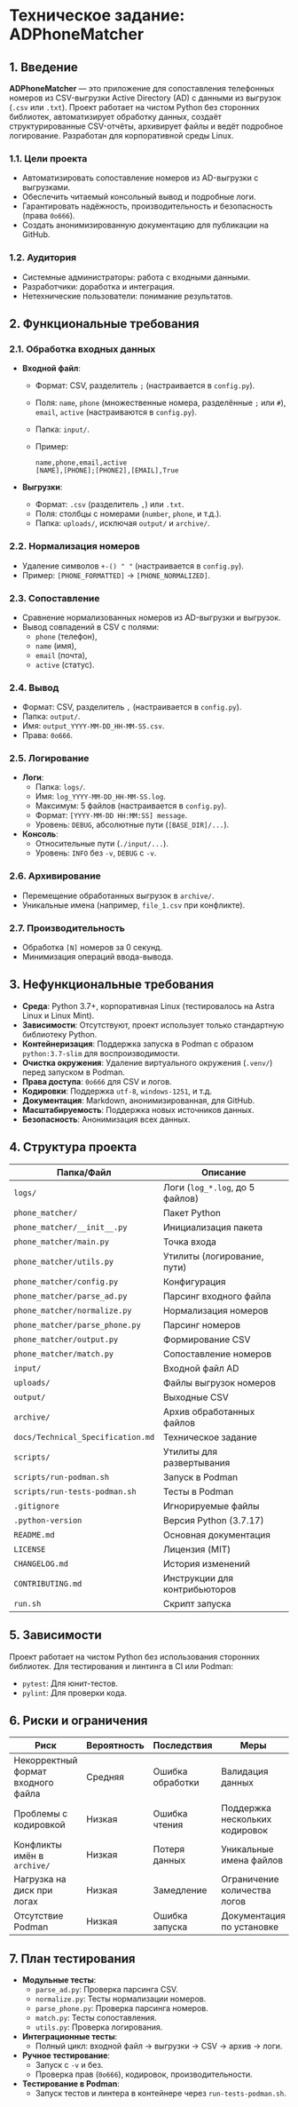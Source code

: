 # Техническое задание: ADPhoneMatcher

## 1. Введение

**ADPhoneMatcher** — это приложение для сопоставления телефонных номеров из CSV-выгрузки Active Directory (AD) с данными из выгрузок (`.csv` или `.txt`). Проект работает на чистом Python без сторонних библиотек, автоматизирует обработку данных, создаёт структурированные CSV-отчёты, архивирует файлы и ведёт подробное логирование. Разработан для корпоративной среды Linux.

### 1.1. Цели проекта

- Автоматизировать сопоставление номеров из AD-выгрузки с выгрузками.
- Обеспечить читаемый консольный вывод и подробные логи.
- Гарантировать надёжность, производительность и безопасность (права `0o666`).
- Создать анонимизированную документацию для публикации на GitHub.

### 1.2. Аудитория

- Системные администраторы: работа с входными данными.
- Разработчики: доработка и интеграция.
- Нетехнические пользователи: понимание результатов.

## 2. Функциональные требования

### 2.1. Обработка входных данных

- **Входной файл**:
  - Формат: CSV, разделитель `;` (настраивается в `config.py`).
  - Поля: `name`, `phone` (множественные номера, разделённые `;` или `#`), `email`, `active` (настраиваются в `config.py`).
  - Папка: `input/`.
  - Пример:

    ```csv
    name,phone,email,active
    [NAME],[PHONE];[PHONE2],[EMAIL],True
    ```

- **Выгрузки**:
  - Формат: `.csv` (разделитель `,`) или `.txt`.
  - Поля: столбцы с номерами (`number`, `phone`, и т.д.).
  - Папка: `uploads/`, исключая `output/` и `archive/`.

### 2.2. Нормализация номеров

- Удаление символов `+-() " "` (настраивается в `config.py`).
- Пример: `[PHONE_FORMATTED]` → `[PHONE_NORMALIZED]`.

### 2.3. Сопоставление

- Сравнение нормализованных номеров из AD-выгрузки и выгрузок.
- Вывод совпадений в CSV с полями:
  - `phone` (телефон),
  - `name` (имя),
  - `email` (почта),
  - `active` (статус).

### 2.4. Вывод

- Формат: CSV, разделитель `,` (настраивается в `config.py`).
- Папка: `output/`.
- Имя: `output_YYYY-MM-DD_HH-MM-SS.csv`.
- Права: `0o666`.

### 2.5. Логирование

- **Логи**:
  - Папка: `logs/`.
  - Имя: `log_YYYY-MM-DD_HH-MM-SS.log`.
  - Максимум: 5 файлов (настраивается в `config.py`).
  - Формат: `[YYYY-MM-DD HH:MM:SS] message`.
  - Уровень: `DEBUG`, абсолютные пути (`[BASE_DIR]/...`).
- **Консоль**:
  - Относительные пути (`./input/...`).
  - Уровень: `INFO` без `-v`, `DEBUG` с `-v`.

### 2.6. Архивирование

- Перемещение обработанных выгрузок в `archive/`.
- Уникальные имена (например, `file_1.csv` при конфликте).

### 2.7. Производительность

- Обработка `[N]` номеров за 0 секунд.
- Минимизация операций ввода-вывода.

## 3. Нефункциональные требования

- **Среда**: Python 3.7+, корпоративная Linux (тестировалось на Astra Linux и Linux Mint).
- **Зависимости**: Отсутствуют, проект использует только стандартную библиотеку Python.
- **Контейнеризация**: Поддержка запуска в Podman с образом `python:3.7-slim` для воспроизводимости.
- **Очистка окружения**: Удаление виртуального окружения (`.venv/`) перед запуском в Podman.
- **Права доступа**: `0o666` для CSV и логов.
- **Кодировки**: Поддержка `utf-8`, `windows-1251`, и т.д.
- **Документация**: Markdown, анонимизированная, для GitHub.
- **Масштабируемость**: Поддержка новых источников данных.
- **Безопасность**: Анонимизация всех данных.

## 4. Структура проекта

| Папка/Файл                        | Описание                        |
|-----------------------------------|---------------------------------|
| `logs/`                           | Логи (`log_*.log`, до 5 файлов) |
| `phone_matcher/`                  | Пакет Python                    |
| `phone_matcher/__init__.py`       | Инициализация пакета            |
| `phone_matcher/main.py`           | Точка входа                     |
| `phone_matcher/utils.py`          | Утилиты (логирование, пути)     |
| `phone_matcher/config.py`         | Конфигурация                    |
| `phone_matcher/parse_ad.py`       | Парсинг входного файла          |
| `phone_matcher/normalize.py`      | Нормализация номеров            |
| `phone_matcher/parse_phone.py`    | Парсинг номеров                 |
| `phone_matcher/output.py`         | Формирование CSV                |
| `phone_matcher/match.py`          | Сопоставление номеров           |
| `input/`                          | Входной файл AD                 |
| `uploads/`                        | Файлы выгрузок номеров          |
| `output/`                         | Выходные CSV                    |
| `archive/`                        | Архив обработанных файлов       |
| `docs/Technical_Specification.md` | Техническое задание             |
| `scripts/`                        | Утилиты для развертывания       |
| `scripts/run-podman.sh`           | Запуск в Podman                 |
| `scripts/run-tests-podman.sh`     | Тесты в Podman                  |
| `.gitignore`                      | Игнорируемые файлы              |
| `.python-version`                 | Версия Python (3.7.17)          |
| `README.md`                       | Основная документация           |
| `LICENSE`                         | Лицензия (MIT)                  |
| `CHANGELOG.md`                    | История изменений               |
| `CONTRIBUTING.md`                 | Инструкции для контрибьюторов   |
| `run.sh`                          | Скрипт запуска                  |

## 5. Зависимости

Проект работает на чистом Python без использования сторонних библиотек. Для тестирования и линтинга в CI или Podman:

- `pytest`: Для юнит-тестов.
- `pylint`: Для проверки кода.

## 6. Риски и ограничения

| Риск                               | Вероятность | Последствия      | Меры                           |
|------------------------------------|-------------|------------------|--------------------------------|
| Некорректный формат входного файла | Средняя     | Ошибка обработки | Валидация данных               |
| Проблемы с кодировкой              | Низкая      | Ошибка чтения    | Поддержка нескольких кодировок |
| Конфликты имён в `archive/`        | Низкая      | Потеря данных    | Уникальные имена файлов        |
| Нагрузка на диск при логах         | Низкая      | Замедление       | Ограничение количества логов   |
| Отсутствие Podman                  | Низкая      | Ошибка запуска   | Документация по установке      |

## 7. План тестирования

- **Модульные тесты**:
  - `parse_ad.py`: Проверка парсинга CSV.
  - `normalize.py`: Тесты нормализации номеров.
  - `parse_phone.py`: Проверка парсинга номеров.
  - `match.py`: Тесты сопоставления.
  - `utils.py`: Проверка логирования.
- **Интеграционные тесты**:
  - Полный цикл: входной файл → выгрузки → CSV → архив → логи.
- **Ручное тестирование**:
  - Запуск с `-v` и без.
  - Проверка прав (`0o666`), кодировок, производительности.
- **Тестирование в Podman**:
  - Запуск тестов и линтера в контейнере через `run-tests-podman.sh`.
